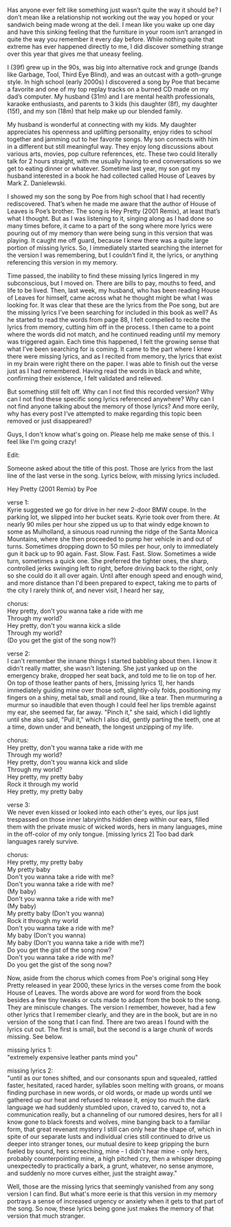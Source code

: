Has anyone ever felt like something just wasn’t quite the way it should be? I don’t mean like a relationship not working out the way you hoped or your sandwich being made wrong at the deli. I mean like you wake up one day and have this sinking feeling that the furniture in your room isn’t arranged in quite the way you remember it every day before. While nothing quite that extreme has ever happened directly to me, I did discover something strange over this year that gives me that uneasy feeling.

I (39f) grew up in the 90s, was big into alternative rock and grunge (bands like Garbage, Tool, Third Eye Blind), and was an outcast with a goth-grunge style. In high school (early 2000s) I discovered a song by Poe that became a favorite and one of my top replay tracks on a burned CD made on my dad’s computer. My husband (31m) and I are mental health professionals, karaoke enthusiasts, and parents to 3 kids (his daughter (8f), my daughter (15f), and my son (18m) that help make up our blended family.

My husband is wonderful at connecting with my kids. My daughter appreciates his openness and uplifting personality, enjoy rides to school together and jamming out to her favorite songs. My son connects with him in a different but still meaningful way. They enjoy long discussions about various arts, movies, pop culture references, etc. These two could literally talk for 2 hours straight, with me usually having to end conversations so we get to eating dinner or whatever. Sometime last year, my son got my husband interested in a book he had collected called House of Leaves by Mark Z. Danielewski.

I showed my son the song by Poe from high school that I had recently rediscovered. That’s when he made me aware that the author of House of Leaves is Poe’s brother. The song is Hey Pretty (2001 Remix), at least that’s what I thought. But as I was listening to it, singing along as I had done so many times before, it came to a part of the song where more lyrics were pouring out of my memory than were being sung in this version that was playing. It caught me off guard, because I knew there was a quite large portion of missing lyrics. So, I immediately started searching the internet for the version I was remembering, but I couldn’t find it, the lyrics, or anything referencing this version in my memory.

Time passed, the inability to find these missing lyrics lingered in my subconscious, but I moved on. There are bills to pay, mouths to feed, and life to be lived. Then, last week, my husband, who has been reading House of Leaves for himself, came across what he thought might be what I was looking for. It was clear that these are the lyrics from the Poe song, but are the missing lyrics I’ve been searching for included in this book as well? As he started to read the words from page 88, I felt compelled to recite the lyrics from memory, cutting him off in the process. I then came to a point where the words did not match, and he continued reading until my memory was triggered again. Each time this happened, I felt the growing sense that what I’ve been searching for is coming. It came to the part where I knew there were missing lyrics, and as I recited from memory, the lyrics that exist in my brain were right there on the paper. I was able to finish out the verse just as I had remembered. Having read the words in black and white, confirming their existence, I felt validated and relieved.

But something still felt off. Why can I not find this recorded version? Why can I not find these specific song lyrics referenced anywhere? Why can I not find anyone talking about the memory of those lyrics? And more eerily, why has every post I’ve attempted to make regarding this topic been removed or just disappeared?

Guys, I don't know what's going on. Please help me make sense of this. I feel like I'm going crazy!



  


Edit:

Someone asked about the title of this post. Those are lyrics from the last line of the last verse in the song. Lyrics below, with missing lyrics included.

Hey Pretty (2001 Remix) by Poe

verse 1:  
Kyrie suggested we go for drive in her new 2-door BMW coupe. In the parking lot, we slipped into her bucket seats. Kyrie took over from there. At nearly 90 miles per hour she zipped us up to that windy edge known to some as Mulholland, a sinuous road running the ridge of the Santa Monica Mountains, where she then proceeded to pump her vehicle in and out of turns. Sometimes dropping down to 50 miles per hour, only to immediately gun it back up to 90 again. Fast. Slow. Fast. Fast. Slow. Sometimes a wide turn, sometimes a quick one. She preferred the tighter ones, the sharp, controlled jerks swinging left to right, before driving back to the right, only so she could do it all over again. Until after enough speed and enough wind, and more distance than I'd been prepared to expect, taking me to parts of the city I rarely think of, and never visit, I heard her say,

chorus:  
Hey pretty, don't you wanna take a ride with me  
Through my world?  
Hey pretty, don't you wanna kick a slide  
Through my world?  
(Do you get the gist of the song now?)

verse 2:  
I can't remember the innane things I started babbling about then. I know it didn't really matter, she wasn't listening. She just yanked up on the emergency brake, dropped her seat back, and told me to lie on top of her. On top of those leather pants of hers, \[missing lyrics 1\], her hands immediately guiding mine over those soft, slightly-oily folds, positioning my fingers on a shiny, metal tab, small and round, like a tear. Then murmuring a murmur so inaudible that even though I could feel her lips tremble against my ear, she seemed far, far away. "Pinch it," she said, which I did lightly until she also said, "Pull it," which I also did, gently parting the teeth, one at a time, down under and beneath, the longest unzipping of my life.

chorus:  
Hey pretty, don't you wanna take a ride with me  
Through my world?  
Hey pretty, don't you wanna kick and slide  
Through my world?  
Hey pretty, my pretty baby  
Rock it through my world  
Hey pretty, my pretty baby

verse 3:  
We never even kissed or looked into each other's eyes, our lips just trespassed on those inner labryinths hidden deep within our ears, filled them with the private music of wicked words, hers in many languages, mine in the off-color of my only tongue. \[missing lyrics 2\] Too bad dark languages rarely survive.

chorus:  
Hey pretty, my pretty baby  
My pretty baby  
Don't you wanna take a ride with me?  
Don't you wanna take a ride with me?  
(My baby)  
Don't you wanna take a ride with me?  
(My baby)  
My pretty baby (Don't you wanna)  
Rock it through my world  
Don't you wanna take a ride with me?  
My baby (Don't you wanna)  
My baby (Don't you wanna take a ride with me?)  
Do you get the gist of the song now?  
Don't you wanna take a ride with me?  
Do you get the gist of the song now?

Now, aside from the chorus which comes from Poe's original song Hey Pretty released in year 2000, these lyrics in the verses come from the book House of Leaves. The words above are word for word from the book besides a few tiny tweaks or cuts made to adapt from the book to the song. They are miniscule changes. The version I remember, however, had a few other lyrics that I remember clearly, and they are in the book, but are in no version of the song that I can find. There are two areas I found with the lyrics cut out. The first is small, but the second is a large chunk of words missing. See below.

missing lyrics 1:  
"extremely expensive leather pants mind you"

missing lyrics 2:  
"until as our tones shifted, and our consonants spun and squealed, rattled faster, hesitated, raced harder, syllables soon melting with groans, or moans finding purchase in new words, or old words, or made up words until we gathered up our heat and refused to release it, enjoy too much the dark language we had suddenly stumbled upon, craved to, carved to, not a communication really, but a channeling of our rumored desires, hers for all I know gone to black forests and wolves, mine banging back to a familiar form, that great revenant mystery I still can only hear the shape of, which in spite of our separate lusts and individual cries still continued to drive us deeper into stranger tones, our mutual desire to keep gripping the burn fueled by sound, hers screeching, mine - I didn't hear mine - only hers, probably counterpointing mine, a high pitched cry, then a whisper dropping unexpectedly to practically a bark, a grunt, whatever, no sense anymore, and suddenly no more curves either, just the straight away."

Well, those are the missing lyrics that seemingly vanished from any song version I can find. But what's more eerie is that this version in my memory portrays a sense of increased urgency or anxiety when it gets to that part of the song. So now, these lyrics being gone just makes the memory of that version that much stranger.